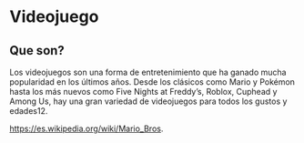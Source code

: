 # Videojuego
## Que son?

Los videojuegos son una forma de entretenimiento que ha ganado mucha popularidad en los últimos años. Desde los clásicos como Mario y Pokémon hasta los más nuevos como Five Nights at Freddy’s, Roblox, Cuphead y Among Us, hay una gran variedad de videojuegos para todos los gustos y edades12. 

https://es.wikipedia.org/wiki/Mario_Bros.
